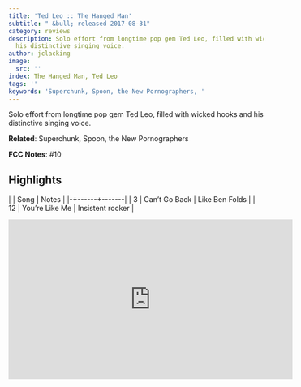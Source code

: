 ```yaml
---
title: 'Ted Leo :: The Hanged Man'
subtitle: " &bull; released 2017-08-31"
category: reviews
description: Solo effort from longtime pop gem Ted Leo, filled with wicked hooks and
  his distinctive singing voice.
author: jclacking
image:
  src: ''
index: The Hanged Man, Ted Leo
tags: ''
keywords: 'Superchunk, Spoon, the New Pornographers, '
---
```

Solo effort from longtime pop gem Ted Leo, filled with wicked hooks and his distinctive singing voice.<!--more-->

**Related**: Superchunk, Spoon, the New Pornographers

**FCC Notes**: #10

## Highlights

| | Song | Notes |
|-+------+-------|
| 3 | Can’t Go Back | Like Ben Folds |
| 12 | You’re Like Me | Insistent rocker |

<div class="tlo-detail-video"><iframe width="560" height="315" src="https://www.youtube.com/embed/ieNMITLhtVE" frameborder="0" allow="autoplay; encrypted-media" allowfullscreen></iframe></div>

